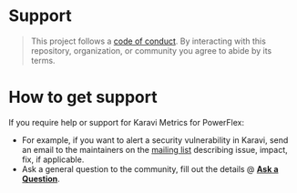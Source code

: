 <!--
Copyright (c) 2020 Dell Inc., or its subsidiaries. All Rights Reserved.

Licensed under the Apache License, Version 2.0 (the "License");
you may not use this file except in compliance with the License.
You may obtain a copy of the License at

    http://www.apache.org/licenses/LICENSE-2.0
-->

# Support

> This project follows a [code of conduct](./CODE_OF_CONDUCT.md).
> By interacting with this repository, organization, or community you agree to
> abide by its terms.

# How to get support

If you require help or support for Karavi Metrics for PowerFlex:

- For example, if you want to alert a security vulnerability in Karavi, send an email to the maintainers on the [mailing list](mailto:karavi@dell.com?subject=[Dell-Karavi-Observability]%20<replace%20me%20with%20more%20specific%20subject>) describing issue, impact, fix, if applicable.
- Ask a general question to the community, fill out the details @ **[Ask a Question](https://github.com/dell/karavi-observability/issues/new?labels=type%2Fquestion&template=ask-a-question.md&title=%5BQUESTION%5D%3A)**.
